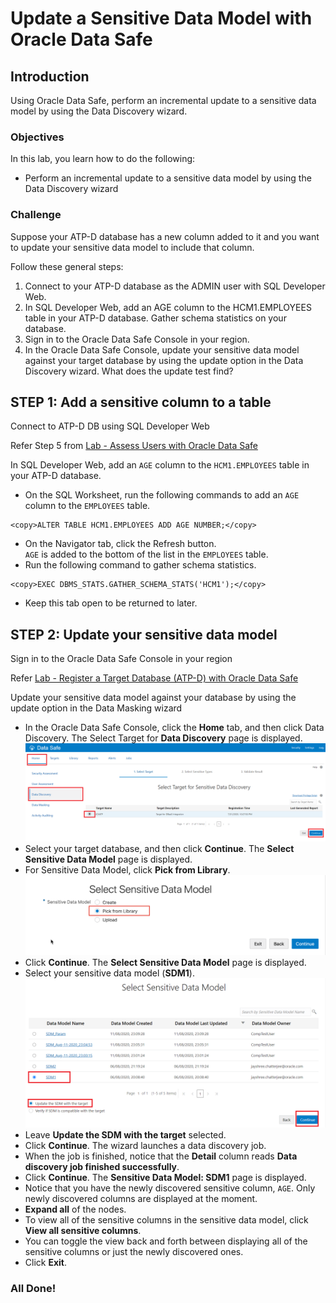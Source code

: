 # Update a Sensitive Data Model with Oracle Data Safe
## Introduction
Using Oracle Data Safe, perform an incremental update to a sensitive data model by using the Data Discovery wizard.

### Objectives
In this lab, you learn how to do the following:
- Perform an incremental update to a sensitive data model by using the Data Discovery wizard

### Challenge
Suppose your ATP-D database has a new column added to it and you want to update your sensitive data model to include that column.

Follow these general steps:
1. Connect to your ATP-D database as the ADMIN user with SQL Developer Web.
2. In SQL Developer Web, add an AGE column to the HCM1.EMPLOYEES table in your ATP-D database. Gather schema statistics on your database.
3. Sign in to the Oracle Data Safe Console in your region.
4. In the Oracle Data Safe Console, update your sensitive data model against your target database by using the update option in the Data Discovery wizard. What does the update test find?

## STEP 1: Add a sensitive column to a table

Connect to ATP-D DB using SQL Developer Web

Refer Step 5 from [Lab - Assess Users with Oracle Data Safe](https://github.com/labmaterial/adbguides-dev/blob/master/adb-datasafe/Assessment%20Lab%202.md)

In SQL Developer Web, add an `AGE` column to the `HCM1.EMPLOYEES` table in your ATP-D database.

- On the SQL Worksheet, run the following commands to add an `AGE` column to the `EMPLOYEES` table.
```
<copy>ALTER TABLE HCM1.EMPLOYEES ADD AGE NUMBER;</copy>
```
- On the Navigator tab, click the Refresh button.<br>
`AGE` is added to the bottom of the list in the `EMPLOYEES` table.
- Run the following command to gather schema statistics.
```
<copy>EXEC DBMS_STATS.GATHER_SCHEMA_STATS('HCM1');</copy>
```
- Keep this tab open to be returned to later.

## STEP 2: Update your sensitive data model

Sign in to the Oracle Data Safe Console in your region

Refer [Lab - Register a Target Database (ATP-D) with Oracle Data Safe](https://github.com/labmaterial/adbguides-dev/blob/master/adb-datasafe/Register%20a%20Target%20Database.md)

Update your sensitive data model against your database by using the update option in the Data Masking wizard

- In the Oracle Data Safe Console, click the **Home** tab, and then click Data Discovery. The Select Target for **Data Discovery** page is displayed.
   ![](./images/Img25.png " ")
- Select your target database, and then click **Continue**. The **Select Sensitive Data Model** page is displayed.
- For Sensitive Data Model, click **Pick from Library**.
   ![](./images/Img51.png " ")
- Click **Continue**. The **Select Sensitive Data Model** page is displayed.
- Select your sensitive data model (**SDM1**).
   ![](./images/Img54.png " ")
- Leave **Update the SDM with the target** selected.
- Click **Continue**. The wizard launches a data discovery job.
- When the job is finished, notice that the **Detail** column reads **Data discovery job finished successfully**.
- Click **Continue**. The **Sensitive Data Model: <username> SDM1** page is displayed.
- Notice that you have the newly discovered sensitive column, `AGE`. Only newly discovered columns are displayed at the moment.
- **Expand all** of the nodes.
- To view all of the sensitive columns in the sensitive data model, click **View all sensitive columns**.
- You can toggle the view back and forth between displaying all of the sensitive columns or just the newly discovered ones.
- Click **Exit**.

### All Done!






